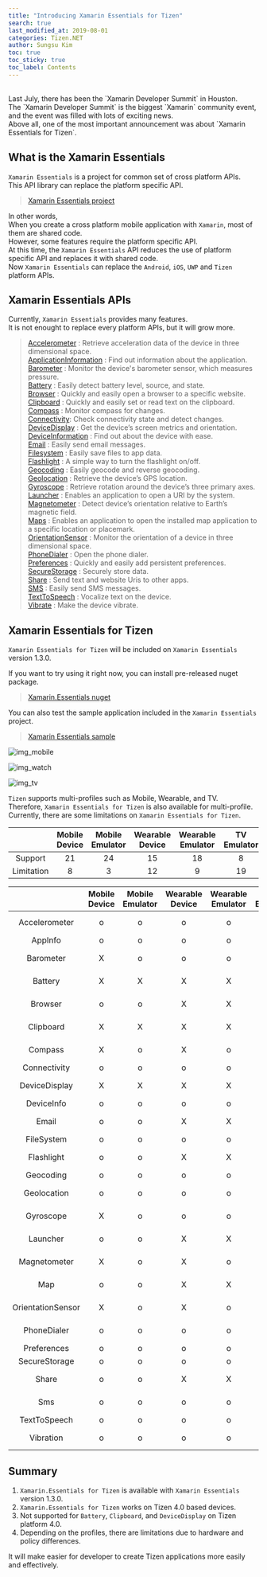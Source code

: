 ```yaml
---
title: "Introducing Xamarin Essentials for Tizen"
search: true
last_modified_at: 2019-08-01
categories: Tizen.NET
author: Sungsu Kim
toc: true
toc_sticky: true
toc_label: Contents
---
```


<br/>
Last July, there has been the `Xamarin Developer Summit` in Houston.<br/>
The `Xamarin Developer Summit` is the biggest `Xamarin` community event, and the event was filled with lots of exciting news.<br/>
Above all, one of the most important announcement was about `Xamarin Essentials for Tizen`.<br/>

## What is the Xamarin Essentials

`Xamarin Essentials` is a project for common set of cross platform APIs.<br/>
This API library can replace the platform specific API.<br/>

> [Xamarin Essentials project][link_github]

In other words,<br/>
When you create a cross platform mobile application with `Xamarin`, most of them are shared code.<br/>
However, some features require the platform specific API.<br/>
At this time, the `Xamarin Essentials` API reduces the use of platform specific API and replaces it with shared code.<br/>
Now `Xamarin Essentials` can replace the `Android`, `iOS`, `UWP` and `Tizen` platform APIs.<br/>

## Xamarin Essentials APIs

Currently, `Xamarin Essentials` provides many features.<br/>
It is not enought to replace every platform APIs, but it will grow more.<br/>

> [Accelerometer][link_accelerometer] : Retrieve acceleration data of the device in three dimensional space. <br/>
> [ApplicationInformation][link_appinfo] : Find out information about the application. <br/>
> [Barometer][link_barometer] : Monitor the device's barometer sensor, which measures pressure. <br/>
> [Battery][link_battery] : Easily detect battery level, source, and state. <br/>
> [Browser][link_browser] : Quickly and easily open a browser to a specific website. <br/>
> [Clipboard][link_clipboard] : Quickly and easily set or read text on the clipboard. <br/>
> [Compass][link_compass] : Monitor compass for changes. <br/>
> [Connectivity][link_connectivity]: Check connectivity state and detect changes. <br/>
> [DeviceDisplay][link_devicedisplay] : Get the device’s screen metrics and orientation. <br/>
> [DeviceInformation][link_deviceinfo] : Find out about the device with ease. <br/>
> [Email][link_email] : Easily send email messages. <br/>
> [Filesystem][link_filesystem] : Easily save files to app data. <br/>
> [Flashlight][link_flashlight] : A simple way to turn the flashlight on/off. <br/>
> [Geocoding][link_geocoding] : Easily geocode and reverse geocoding. <br/>
> [Geolocation][link_geolocation] : Retrieve the device’s GPS location. <br/>
> [Gyroscope][link_gyroscope] : Retrieve rotation around the device’s three primary axes. <br/>
> [Launcher][link_launcher] : Enables an application to open a URI by the system. <br/>
> [Magnetometer][link_magnetometer] : Detect device’s orientation relative to Earth’s magnetic field. <br/>
> [Maps][link_maps] : Enables an application to open the installed map application to a specific location or placemark. <br/>
> [OrientationSensor][link_orientationsensor] : Monitor the orientation of a device in three dimensional space. <br/>
> [PhoneDialer][link_dialer] : Open the phone dialer. <br/>
> [Preferences][link_preferences] : Quickly and easily add persistent preferences. <br/>
> [SecureStorage][link_securestorage] : Securely store data. <br/>
> [Share][link_share] : Send text and website Uris to other apps. <br/>
> [SMS][link_sms] : Easily send SMS messages. <br/>
> [TextToSpeech][link_texttospeech] : Vocalize text on the device. <br/>
> [Vibrate][link_vibrate] : Make the device vibrate. <br/>

## Xamarin Essentials for Tizen

`Xamarin Essentials for Tizen` will be included on `Xamarin Essentials` version 1.3.0.<br/>

If you want to try using it right now, you can install pre-released nuget package.<br/>

> [Xamarin.Essentials nuget][link_nuget]

You can also test the sample application included in the `Xamarin Essentials` project.<br/>

> [Xamarin Essentials sample][link_sample]

![img_mobile]

![img_watch]

![img_tv]

`Tizen` supports multi-profiles such as Mobile, Wearable, and TV.<br/>
Therefore, `Xamarin Essentials for Tizen` is also available for multi-profile.<br/>
Currently, there are some limitations on `Xamarin Essentials for Tizen`. <br/>

| |Mobile Device|Mobile Emulator|Wearable Device|Wearable Emulator|TV Emulator|
|:-----------------:|:-----------------:|:-----------------:|:-----------------:|:-----------------:|:-----------------:|
| Support   |21|24|15|18|8|
| Limitation|8|3|12|9|19|

| |Mobile Device|Mobile Emulator|Wearable Device|Wearable Emulator|TV Emulator|Limitation|
|:-----------------:|:-----------------:|:-----------------:|:-----------------:|:-----------------:|:-----------------:|:-----------------:|
| Accelerometer|o|o|o|o|X|HW limitation|
| AppInfo|o|o|o|o|o| |
| Barometer|X|o|o|o|X|HW limitation|
| Battery|X|X|X|X|X|Platform limitation|
| Browser|o|o|X|X|X|Policy limitation|
| Clipboard|X|X|X|X|X|Platform limitation|
| Compass|X|o|X|o|X|HW limitation|
| Connectivity|o|o|o|o|o| |
| DeviceDisplay|X|X|X|X|X|Platform limitation|
| DeviceInfo|o|o|o|o|o| |
| Email|o|o|X|X|X|HW limitation|
| FileSystem|o|o|o|o|o| |
| Flashlight|o|o|X|X|X|HW limitation|
| Geocoding|o|o|o|o|o| |
| Geolocation|o|o|o|o|X|HW limitation|
| Gyroscope|X|o|o|o|X|HW limitation|
| Launcher|o|o|X|X|X|Policy limitation|
| Magnetometer|X|o|X|o|X|HW limitation|
| Map|o|o|X|X|X|Policy limitation|
| OrientationSensor|X|o|X|o|X|HW limitation|
| PhoneDialer|o|o|o|o|X|HW limitation|
| Preferences|o|o|o|o|o| |
| SecureStorage|o|o|o|o|o| |
| Share|o|o|X|X|X|Policy limitation|
| Sms|o|o|o|o|X|HW limitation|
| TextToSpeech|o|o|o|o|o| |
| Vibration|o|o|o|o|X|HW limitation|

## Summary

1. `Xamarin.Essentials for Tizen` is available with `Xamarin Essentials` version 1.3.0.
2. `Xamarin.Essentials for Tizen` works on Tizen 4.0 based devices.
3. Not supported for `Battery`, `Clipboard`, and `DeviceDisplay` on Tizen platform 4.0.
4. Depending on the profiles, there are limitations due to hardware and policy differences.

It will make easier for developer to create Tizen applications more easily and effectively.<br/>

[link_accelerometer]: https://docs.microsoft.com/en-us/xamarin/essentials/accelerometer
[link_appinfo]: https://docs.microsoft.com/en-us/xamarin/essentials/app-information
[link_barometer]: https://docs.microsoft.com/en-us/xamarin/essentials/barometer
[link_battery]: https://docs.microsoft.com/en-us/xamarin/essentials/battery
[link_browser]: https://docs.microsoft.com/en-us/xamarin/essentials/open-browser
[link_clipboard]: https://docs.microsoft.com/en-us/xamarin/essentials/clipboard
[link_compass]: https://docs.microsoft.com/en-us/xamarin/essentials/compass
[link_connectivity]: https://docs.microsoft.com/en-us/xamarin/essentials/connectivity
[link_devicedisplay]: https://docs.microsoft.com/en-us/xamarin/essentials/device-display
[link_deviceinfo]: https://docs.microsoft.com/en-us/xamarin/essentials/device-information
[link_email]: https://docs.microsoft.com/en-us/xamarin/essentials/email
[link_filesystem]: https://docs.microsoft.com/en-us/xamarin/essentials/file-system-helpers
[link_flashlight]: https://docs.microsoft.com/en-us/xamarin/essentials/flashlight
[link_geocoding]: https://docs.microsoft.com/en-us/xamarin/essentials/geocoding
[link_geolocation]: https://docs.microsoft.com/en-us/xamarin/essentials/geolocation
[link_gyroscope]: https://docs.microsoft.com/en-us/xamarin/essentials/gyroscope
[link_launcher]: https://docs.microsoft.com/en-us/xamarin/essentials/launcher
[link_magnetometer]: https://docs.microsoft.com/en-us/xamarin/essentials/magnetometer
[link_maps]: https://docs.microsoft.com/en-us/xamarin/essentials/maps
[link_orientationsensor]: https://docs.microsoft.com/en-us/xamarin/essentials/orientation-sensor
[link_dialer]: https://docs.microsoft.com/en-us/xamarin/essentials/phone-dialer
[link_preferences]: https://docs.microsoft.com/en-us/xamarin/essentials/preferences
[link_securestorage]: https://docs.microsoft.com/en-us/xamarin/essentials/secure-storage
[link_share]: https://docs.microsoft.com/en-us/xamarin/essentials/share
[link_sms]: https://docs.microsoft.com/en-us/xamarin/essentials/sms
[link_texttospeech]: https://docs.microsoft.com/en-us/xamarin/essentials/text-to-speech
[link_vibrate]: https://docs.microsoft.com/en-us/xamarin/essentials/vibrate
[link_github]: https://github.com/xamarin/Essentials
[link_nuget]: https://www.nuget.org/packages/Xamarin.Essentials/1.3.0-pre
[link_sample]: https://github.com/xamarin/Essentials/tree/dev/1.3.0/Samples
[img_mobile]: {{site.url}}{{site.baseurl}}/assets/images/posts/essentials/mobile.gif
[img_watch]: {{site.url}}{{site.baseurl}}/assets/images/posts/essentials/watch.gif
[img_tv]: {{site.url}}{{site.baseurl}}/assets/images/posts/essentials/tv.gif


